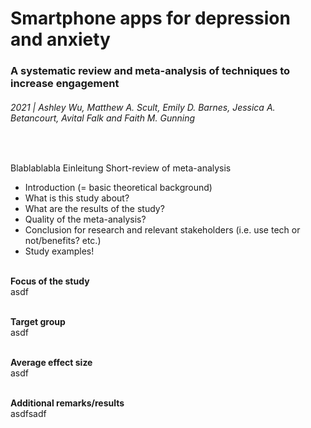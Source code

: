 # Smartphone apps for depression and anxiety
### A systematic review and meta-analysis of techniques to increase engagement
###### 2021 | Ashley Wu, Matthew A. Scult, Emily D. Barnes, Jessica A. Betancourt, Avital Falk and Faith M. Gunning
<br>

Blablablabla Einleitung
Short-review of meta-analysis
- Introduction (= basic theoretical background)
- What is this study about?
- What are the results of the study?
- Quality of the meta-analysis? 
- Conclusion for research and relevant stakeholders (i.e. use tech or not/benefits? etc.)
- Study examples!<br> <br>

**Focus of the study** <br>
asdf <br> <br>

**Target group** <br>
asdf <br> <br>

**Average effect size** <br>
asdf <br> <br>

**Additional remarks/results** <br>
asdfsadf <br> <br>
